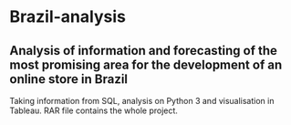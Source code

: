 # Brazil-analysis

## Analysis of information and forecasting of the most promising area for the development of an online store in Brazil

Taking information from SQL, analysis on Python 3 and visualisation in Tableau.
RAR file contains the whole project.
